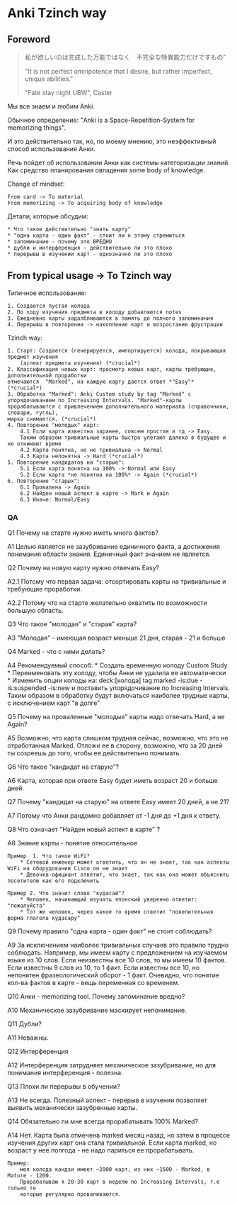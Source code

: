 # Anki Tzinch way

## Foreword

> 私が欲しいのは完成した万能ではなく　不完全な特異能力だけですもの”
>
> "It is not perfect omnipotence that I desire, but rather imperfect, unique abilities."
>
> "Fate stay night UBW", Caster
 

Мы все знаем и любим Anki.

Обычное определение: "Anki is a Space-Repetition-System for memorizing things".

И это действительно так, но, по моему мнению, это неэффективный способ использования Анки.

Речь пойдет об использовании Анки как системы категоризации знаний.
Как средство планирования овладения some body of knowledge.

Change of mindset:
	
	From card -> To material
	From memorizing -> To acquiring body of knowledge
	
	
Детали, которые обсудим: 	
	
	* Что такое действительно "знать карту"
	* "одна карта - один факт" - стоит ли к этому стремиться
	* запоминание - почему это ВРЕДНО
	* дубли и интерференция - действительно ли это плохо
	* перерывы в изучении карт - однозначно ли это плохо

## From typical usage -> To Tzinch way

Типичное использование:
	
	1. Создается пустая колода
	2. По ходу изучения предмета в колоду добавляются notes
	3. Ежедневно карты задалбливаются в память до полного запоминания
	4. Перерывы в повторении -> накопление карт и возрастание фрустрации
		
Tzinch way:
	
	1. Старт: Создается (генерируется, импортируется) колода, покрывающая предмет изучения 
		(аспект предмета изучения) (*crucial*)
	2. Классификация новых карт: просмотр новых карт, карты требующие, дополнительной проработки 
	отмечаются 	"Marked", на каждую карту дается ответ *"Easy"* (*crucial*)
	3. Обработка "Marked": Anki Custom study by tag "Marked" с упорядочиванием по Increasing Intervals. "Marked"-карты прорабатываются с привлечением дополнительного материала (справочники, словари, гугль), 
	марка снимается. (*crucial*)
	4. Повторение "молодых" карт:
		4.1 Если карта известна заранее, совсем простая и тд -> Easy. 
		Таким образом тривиальные карты быстро улетают далеко в будущее и не отнимают время
		4.2 Карта понятна, но не тривиальна -> Normal
		4.3 Карта непонятна -> Hard (*crucial*)
	5. Повторение кандидатов на "старые": 
		5.1 Если карта понятна на 100% -> Normal или Easy
		5.2 Если карта *не понятна на 100%* -> Again (*crucial*)
	6. Повторение "старых": 
		6.1 Провалена -> Again
		6.2 Найден новый аспект в карте -> Mark и Again
		6.3 Иначе: Normal/Easy

### QA

Q1 Почему на старте нужно иметь много фактов?

A1 Целью является не зазубривание единичного факта, а достижения понимания области знания.
	Единичный факт знанием не является.
	
Q2 Почему на новую карту нужно отвечать Easy?

A2.1 Потому что первая задача: отсортировать карты на тривиальные и требующие проработки.

A2.2 Потому что на старте желательно охватить по возможности большую область.

Q3 Что такое "молодая" и "старая" карта?

A3 "Молодая" - имеющая возраст меньше 21 дня, старая - 21 и больше

Q4 Marked - что с ними делать?

A4 Рекомендуемый способ: 
	* Создать временную колоду Custom Study
	* Переименовать эту колоду, чтобы Анки не удалила ее автоматически
	* Изменить опции колоды на: deck:[колода] tag:marked -is:due -is:suspended -is:new и поставить упорядочивание по Increasing Intervals.
	  Таким образом в обработку будут включаться наиболее трудные карты, с исключением карт "в долге"

Q5 Почему на проваленные "молодые" карты надо отвечать Hard, а не Again?

A5 Возможно, что карта слишком трудная сейчас, возможно, что это не отработанная Marked. Отложи ее в сторону, возможно, что за 20 дней ты созреешь до того, чтобы ее действительно понимать.

Q6 Что такое "кандидат на старую"?

A6 Карта, которая при ответе Easy будет иметь возраст 20 и больше дней.
   
Q7 Почему "кандидат на старую" на ответе Easy имеет 20 дней, а не 21?

A7 Потому что Анки рандомно добавляет от -1 дня до +1 дня к ответу.

Q8 Что означает "Найден новый аспект в карте" ?

A8 Знание карты - понятие относительное
	
	Пример	1. Что такое WiFi?
		* Сетевой инженер может ответить, что он не знает, так как аспекты WiFi на оборудовании Cisco он не знает
		* Девочка-официант ответит, что знает, так как она может объяснить посетителю как его подключить
		
	Пример 2. Что значит слово "кудасай"?
		* Человек, начинающий изучать японский уверенно ответит: "пожалуйста"
		* Тот же человек, через какое то время ответит "повелительная форма глагола кудасару"

Q9 Почему правило "одна карта - один факт" не стоит соблюдать?

A9 За исключением наиболее тривиальных случаев это правило трудно соблюдать. 
	Например, мы имеем карту с предложением на изучаемом языке из 10 слов. 
	Если неизвестны все 10 слов, то мы имеем 10 фактов.
	Если известны 9 слов из 10, то 1 факт.
	Если известны все 10, но непонятен фразеологический оборот - 1 факт.
	Очевидно, что понятие кол-ва фактов в карте - вещь переменная со временем.


Q10 Анки - memorizing tool. Почему запоминание вредно?

A10 Механическое зазубривание маскирует непонимание.

Q11 Дубли?

A11 Неважны.

Q12 Интерференция

A12 Интерференция затрудняет механическое зазубривание, но для понимания интерференция - полезна.

Q13 Плохи ли перерывы в обучении?

A13 Не всегда. Полезный аспект - перерыв в изучении позволяет выявить механически зазубренные карты.

Q14 Обязательно ли мне всегда прорабатывать 100% Marked?

A14 Нет. Карта была отмечена marked месяц назад, но затем в процессе изучения других карт она стала тривиальной.
	Если карта marked, но возраст у нее полгода - не надо париться ее прорабатывать.
	
	Пример: 
		моя колода кандзи имеет ~2000 карт, из них ~1500 - Marked, в Mature - 1200. 
		Прорабатываю я 20-30 карт в неделю по Increasing Intervals, т.е только те 
		которые регулярно проваливаются.
	

